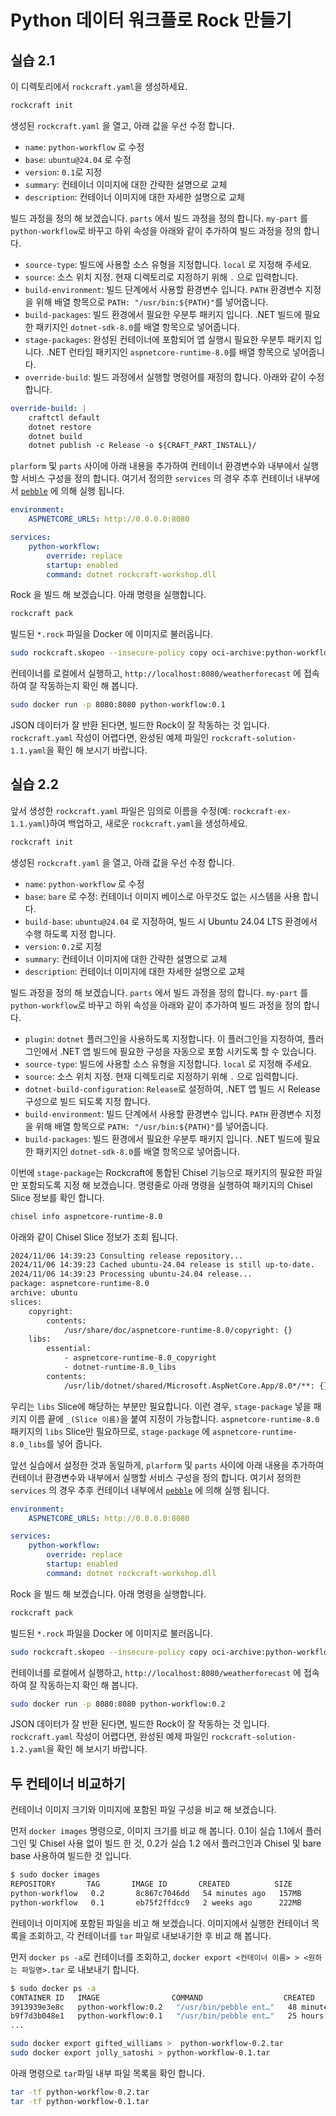 # Python 데이터 워크플로 Rock 만들기

## 실습 2.1

이 디렉토리에서 `rockcraft.yaml`을 생성하세요.
```bash
rockcraft init
```

생성된 `rockcraft.yaml` 을 열고, 아래 값을 우선 수정 합니다.

- `name`: `python-workflow` 로 수정
- `base`: `ubuntu@24.04` 로 수정
- `version`: `0.1`로 지정
- `summary`: 컨테이너 이미지에 대한 간략한 설명으로 교체
- `description`: 컨테이너 이미지에 대한 자세한 설명으로 교체

빌드 과정을 정의 해 보겠습니다. `parts` 에서 빌드 과정을 정의 합니다. `my-part` 를 `python-workflow`로 바꾸고 하위 속성을 아래와 같이 추가하여 빌드 과정을 정의 합니다.

- `source-type`: 빌드에 사용할 소스 유형을 지정합니다. `local` 로 지정해 주세요.
- `source`: 소스 위치 지정. 현재 디렉토리로 지정하기 위해 `.` 으로 입력합니다.
- `build-environment`: 빌드 단계에서 사용할 환경변수 입니다. `PATH` 환경변수 지정을 위해 배열 항목으로 `PATH: "/usr/bin:${PATH}"`를 넣어줍니다.
- `build-packages`: 빌드 환경에서 필요한 우분투 패키지 입니다. .NET 빌드에 필요한 패키지인 `dotnet-sdk-8.0`를 배열 항목으로 넣어줍니다.
- `stage-packages`: 완성된 컨테이너에 포함되어 앱 실행시 필요한 우분투 패키지 입니다. .NET 런타임 패키지인 `aspnetcore-runtime-8.0`를 배열 항목으로 넣어줍니다.
- `override-build`: 빌드 과정에서 실행할 명령어를 재정의 합니다. 아래와 같이 수정합니다.
```yaml
override-build: |
    craftctl default
    dotnet restore
    dotnet build 
    dotnet publish -c Release -o ${CRAFT_PART_INSTALL}/
```

`plarform` 및 `parts` 사이에 아래 내용을 추가하여 컨테이너 환경변수와 내부에서 실행할 서비스 구성을 정의 합니다. 여기서 정의한 `services` 의 경우 추후 컨테이너 내부에서 [`pebble`](https://canonical-pebble.readthedocs-hosted.com/en/latest/) 에 의해 실행 됩니다. 

```yaml
environment:
    ASPNETCORE_URLS: http://0.0.0.0:8080

services:
    python-workflow:
        override: replace
        startup: enabled
        command: dotnet rockcraft-workshop.dll
```

Rock 을 빌드 해 보겠습니다. 아래 명령을 실행합니다.
```bash
rockcraft pack
```

빌드된 `*.rock` 파일을 Docker 에 이미지로 불러옵니다.
```bash
sudo rockcraft.skopeo --insecure-policy copy oci-archive:python-workflow_0.1_amd64.rock docker-daemon:python-workflow:0.1
```

컨테이너를 로컬에서 실행하고, `http://localhost:8080/weatherforecast` 에 접속하여 잘 작동하는지 확인 해 봅니다.
```bash
sudo docker run -p 8080:8080 python-workflow:0.1
```

JSON 데이터가 잘 반환 된다면, 빌드한 Rock이 잘 작동하는 것 입니다. `rockcraft.yaml` 작성이 어렵다면, 완성된 예제 파일인 `rockcraft-solution-1.1.yaml`을 확인 해 보시기 바랍니다.

## 실습 2.2

앞서 생성한 `rockcraft.yaml` 파일은 임의로 이름을 수정(예: `rockcraft-ex-1.1.yaml`)하여 백업하고, 새로운 `rockcraft.yaml`을 생성하세요.
```bash
rockcraft init
```

생성된 `rockcraft.yaml` 을 열고, 아래 값을 우선 수정 합니다.

- `name`: `python-workflow` 로 수정
- `base`: `bare` 로 수정: 컨테이너 이미지 베이스로 아무것도 없는 시스템을 사용 합니다.
- `build-base`: `ubuntu@24.04` 로 지정하여, 빌드 시 Ubuntu 24.04 LTS 환경에서 수행 하도록 지정 합니다.
- `version`: `0.2`로 지정
- `summary`: 컨테이너 이미지에 대한 간략한 설명으로 교체
- `description`: 컨테이너 이미지에 대한 자세한 설명으로 교체

빌드 과정을 정의 해 보겠습니다. `parts` 에서 빌드 과정을 정의 합니다. `my-part` 를 `python-workflow`로 바꾸고 하위 속성을 아래와 같이 추가하여 빌드 과정을 정의 합니다.

- `plugin`: `dotnet` 플러그인을 사용하도록 지정합니다. 이 플러그인을 지정하여, 플러그인에서 .NET 앱 빌드에 필요한 구성을 자동으로 포함 시키도록 할 수 있습니다.
- `source-type`: 빌드에 사용할 소스 유형을 지정합니다. `local` 로 지정해 주세요.
- `source`: 소스 위치 지정. 현재 디렉토리로 지정하기 위해 `.` 으로 입력합니다.
- `dotnet-build-configuration`: `Release`로 설정하여, .NET 앱 빌드 시 Release 구성으로 빌드 되도록 지정 합니다.
- `build-environment`: 빌드 단계에서 사용할 환경변수 입니다. `PATH` 환경변수 지정을 위해 배열 항목으로 `PATH: "/usr/bin:${PATH}"`를 넣어줍니다.
- `build-packages`: 빌드 환경에서 필요한 우분투 패키지 입니다. .NET 빌드에 필요한 패키지인 `dotnet-sdk-8.0`를 배열 항목으로 넣어줍니다.

이번에 `stage-package`는 Rockcraft에 통합된 Chisel 기능으로 패키지의 필요한 파일만 포함되도록 지정 해 보겠습니다. 명령줄로 아래 명령을 실행하여 패키지의 Chisel Slice 정보를 확인 합니다.

```bash
chisel info aspnetcore-runtime-8.0
```

아래와 같이 Chisel Slice 정보가 조회 됩니다. 
```bash
2024/11/06 14:39:23 Consulting release repository...
2024/11/06 14:39:23 Cached ubuntu-24.04 release is still up-to-date.
2024/11/06 14:39:23 Processing ubuntu-24.04 release...
package: aspnetcore-runtime-8.0
archive: ubuntu
slices:
    copyright:
        contents:
            /usr/share/doc/aspnetcore-runtime-8.0/copyright: {}
    libs:
        essential:
            - aspnetcore-runtime-8.0_copyright
            - dotnet-runtime-8.0_libs
        contents:
            /usr/lib/dotnet/shared/Microsoft.AspNetCore.App/8.0*/**: {}
```
우리는 `libs` Slice에 해당하는 부분만 필요합니다. 이런 경우, `stage-package` 넣을 패키지 이름 끝에 `_(Slice 이름)`을 붙여 지정이 가능합니다. 
`aspnetcore-runtime-8.0` 패키지의 `libs` Slice만 필요하므로, `stage-package` 에 `aspnetcore-runtime-8.0_libs`를 넣어 줍니다.

앞선 실습에서 설정한 것과 동일하게, `plarform` 및 `parts` 사이에 아래 내용을 추가하여 컨테이너 환경변수와 내부에서 실행할 서비스 구성을 정의 합니다. 여기서 정의한 `services` 의 경우 추후 컨테이너 내부에서 [`pebble`](https://canonical-pebble.readthedocs-hosted.com/en/latest/) 에 의해 실행 됩니다. 

```yaml
environment:
    ASPNETCORE_URLS: http://0.0.0.0:8080

services:
    python-workflow:
        override: replace
        startup: enabled
        command: dotnet rockcraft-workshop.dll
```


Rock 을 빌드 해 보겠습니다. 아래 명령을 실행합니다.
```bash
rockcraft pack
```

빌드된 `*.rock` 파일을 Docker 에 이미지로 불러옵니다.
```bash
sudo rockcraft.skopeo --insecure-policy copy oci-archive:python-workflow_0.2_amd64.rock docker-daemon:python-workflow:0.2
```

컨테이너를 로컬에서 실행하고, `http://localhost:8080/weatherforecast` 에 접속하여 잘 작동하는지 확인 해 봅니다.
```bash
sudo docker run -p 8080:8080 python-workflow:0.2
```

JSON 데이터가 잘 반환 된다면, 빌드한 Rock이 잘 작동하는 것 입니다. `rockcraft.yaml` 작성이 어렵다면, 완성된 예제 파일인 `rockcraft-solution-1.2.yaml`을 확인 해 보시기 바랍니다.

## 두 컨테이너 비교하기

컨테이너 이미지 크기와 이미지에 포함된 파일 구성을 비교 해 보겠습니다.

먼저 `docker images` 명령으로, 이미지 크기를 비교 해 봅니다. 0.1이 실습 1.1에서 플러그인 및 Chisel 사용 없이 빌드 한 것, 0.2가 실습 1.2 에서 플러그인과 Chisel 및 bare base 사용하여 빌드한 것 입니다.
```bash
$ sudo docker images
REPOSITORY       TAG       IMAGE ID       CREATED          SIZE
python-workflow   0.2       8c867c7046dd   54 minutes ago   157MB
python-workflow   0.1       eb75f2ffdcc9   2 weeks ago      222MB
```

컨테이너 이미지에 포함된 파일을 비고 해 보겠습니다. 이미지에서 실행한 컨테이너 목록을 조회하고, 각 컨테이너를 `tar` 파일로 내보내기한 후 비교 해 봅니다.

먼저 `docker ps -a`로 컨테이너를 조회하고, `docker export <컨테이너 이름> > <원하는 파일명>.tar` 로 내보내기 합니다.

```bash
$ sudo docker ps -a
CONTAINER ID   IMAGE                COMMAND                  CREATED             STATUS                         PORTS     NAMES
3913939e3e8c   python-workflow:0.2   "/usr/bin/pebble ent…"   48 minutes ago      Exited (0) 42 minutes ago                gifted_williams
b9f7d3b048e1   python-workflow:0.1   "/usr/bin/pebble ent…"   25 hours ago        Exited (0) 22 hours ago                  jolly_satoshi
...
```

```bash
sudo docker export gifted_williams >  python-workflow-0.2.tar
sudo docker export jolly_satoshi > python-workflow-0.1.tar
```

아래 명령으로 `tar`파일 내부 파일 목록을 확인 합니다.
```bash
tar -tf python-workflow-0.2.tar
tar -tf python-workflow-0.1.tar
```